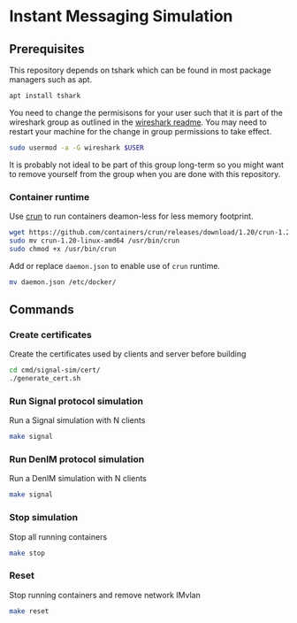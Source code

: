 # Instant Messaging Simulation

## Prerequisites
This repository depends on tshark which can be found in most package managers such as apt. 
```bash
apt install tshark
```
You need to change the permisisons for your user such that it is part of the wireshark group as outlined in the [wireshark readme](https://gitlab.com/wireshark/wireshark/-/raw/master/packaging/debian/README.Debian). You may need to restart your machine for the change in group permissions to take effect. 
```bash
sudo usermod -a -G wireshark $USER
```
It is probably not ideal to be part of this group long-term so you might want to remove yourself from the group when you are done with this repository.

### Container runtime
Use [crun](https://github.com/containers/crun) to run containers deamon-less for less memory footprint.
```bash
wget https://github.com/containers/crun/releases/download/1.20/crun-1.20-linux-amd64
sudo mv crun-1.20-linux-amd64 /usr/bin/crun
sudo chmod +x /usr/bin/crun
```

Add or replace `daemon.json` to enable use of `crun` runtime.
```bash
mv daemon.json /etc/docker/
```

## Commands

### Create certificates
Create the certificates used by clients and server before building
```bash
cd cmd/signal-sim/cert/
./generate_cert.sh
```

### Run Signal protocol simulation
Run a Signal simulation with N clients
```bash
make signal
```

### Run DenIM protocol simulation
Run a DenIM simulation with N clients
```bash
make signal
```

### Stop simulation
Stop all running containers
```bash
make stop
```

### Reset
Stop running containers and remove network IMvlan
```bash
make reset
```

